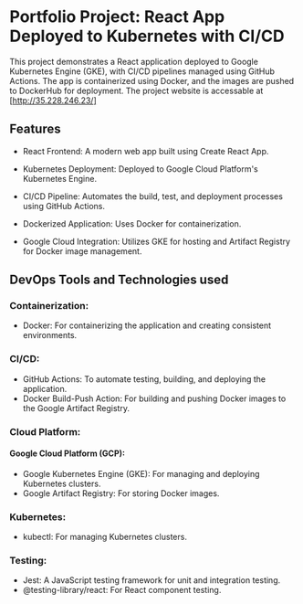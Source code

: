 # Portfolio Project: React App Deployed to Kubernetes with CI/CD

This project demonstrates a React application deployed to Google Kubernetes Engine (GKE), with CI/CD pipelines managed using GitHub Actions. The app is containerized using Docker, and the images are pushed to DockerHub for deployment.
The project website is accessable at [http://35.228.246.23/]
## Features

- React Frontend: A modern web app built using Create React App.

- Kubernetes Deployment: Deployed to Google Cloud Platform's Kubernetes Engine.

- CI/CD Pipeline: Automates the build, test, and deployment processes using GitHub Actions.

- Dockerized Application: Uses Docker for containerization.

- Google Cloud Integration: Utilizes GKE for hosting and Artifact Registry for Docker image management.

## DevOps Tools and Technologies used
### Containerization:
- Docker: For containerizing the application and creating consistent environments.
### CI/CD:
- GitHub Actions: To automate testing, building, and deploying the application.
- Docker Build-Push Action: For building and pushing Docker images to the Google Artifact Registry.

### Cloud Platform:
#### Google Cloud Platform (GCP):
- Google Kubernetes Engine (GKE): For managing and deploying Kubernetes clusters.
- Google Artifact Registry: For storing Docker images.

### Kubernetes:
- kubectl: For managing Kubernetes clusters.
### Testing:
- Jest: A JavaScript testing framework for unit and integration testing.
- @testing-library/react: For React component testing.